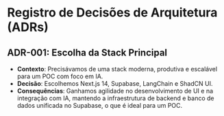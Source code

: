 # Registro de Decisões de Arquitetura (ADRs)

## ADR-001: Escolha da Stack Principal

- **Contexto**: Precisávamos de uma stack moderna, produtiva e escalável para um POC com foco em IA.
- **Decisão**: Escolhemos Next.js 14, Supabase, LangChain e ShadCN UI.
- **Consequências**: Ganhamos agilidade no desenvolvimento de UI e na integração com IA, mantendo a infraestrutura de backend e banco de dados unificada no Supabase, o que é ideal para um POC.
